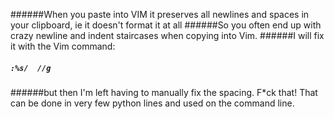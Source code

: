 ######When you paste into VIM it preserves all newlines and spaces in your clipboard, ie it doesn't format it at all
######So you often end up with crazy newline and indent staircases when copying into Vim.
######I will fix it with the Vim command:
##### `:%s/  //g`
######but then I'm left having to manually fix the spacing. F*ck that! That can be done in very few python lines and used on the command line.
